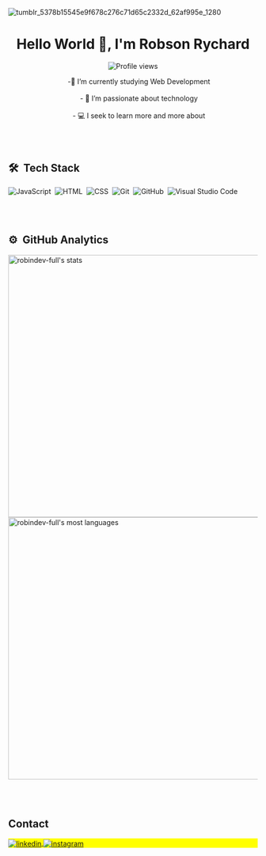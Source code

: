 
![tumblr_5378b15545e9f678c276c71d65c2332d_62af995e_1280](https://github.com/robindev-full/robindev-full/assets/153201552/a2f4d01b-d21c-406d-9531-7c32ffc1ce14)

<h1 align="center">Hello World 👋, I'm Robson Rychard </h1>

<p align="center"> <img src="https://komarev.com/ghpvc/?username=robindev-full&color=blue" alt="Profile views" /> </p>
<ul align="center"> 
  -🌱 I’m currently studying Web Development<br><br>
  - 💜 I’m passionate about technology<br><br>
  - 💻 I seek to learn more and more about
</ul>
 
<br><br>

## 🛠 &nbsp;Tech Stack

![JavaScript](https://img.shields.io/badge/-JavaScript-05122A?style=flat&logo=javascript)&nbsp;
![HTML](https://img.shields.io/badge/-HTML-05122A?style=flat&logo=HTML5)&nbsp;
![CSS](https://img.shields.io/badge/-CSS-05122A?style=flat&logo=CSS3&logoColor=1572B6)&nbsp;
![Git](https://img.shields.io/badge/-Git-05122A?style=flat&logo=git)&nbsp;
![GitHub](https://img.shields.io/badge/-GitHub-05122A?style=flat&logo=github)&nbsp;
![Visual Studio Code](https://img.shields.io/badge/-Visual%20Studio%20Code-05122A?style=flat&logo=visual-studio-code&logoColor=007ACC)&nbsp;


<br><br>

## ⚙️ &nbsp;GitHub Analytics

<p align="left">
<img width="530em" src="https://github-readme-stats.vercel.app/api?username=robindev-full&show_icons=true&theme=vision-friendly-dark" alt="robindev-full's stats"/>
<img width="530em" src="https://github-readme-stats.vercel.app/api/top-langs/?username=robindev-full&layout=compact&theme=vision-friendly-dark" alt="robindev-full's most languages"/>
</p>

<br><br>

## Contact

<p align="left" style="background:yellow">
  
<a href="https://linkedin.com/in/https://www.linkedin.com/in/robson-rychard-08a784271/" target="_blank">
  <img align="center" src="https://img.shields.io/badge/-Robson Rychard-05122A?style=flat&logo=linkedin" alt="linkedin"/>
</a>
<a href="https://instagram.com/robsonch_" target="_blank">
 <img align="center" src="https://img.shields.io/badge/-Robson Rychard-05122A?style=flat&logo=instagram" alt="instagram"/>
</a>

</p>

